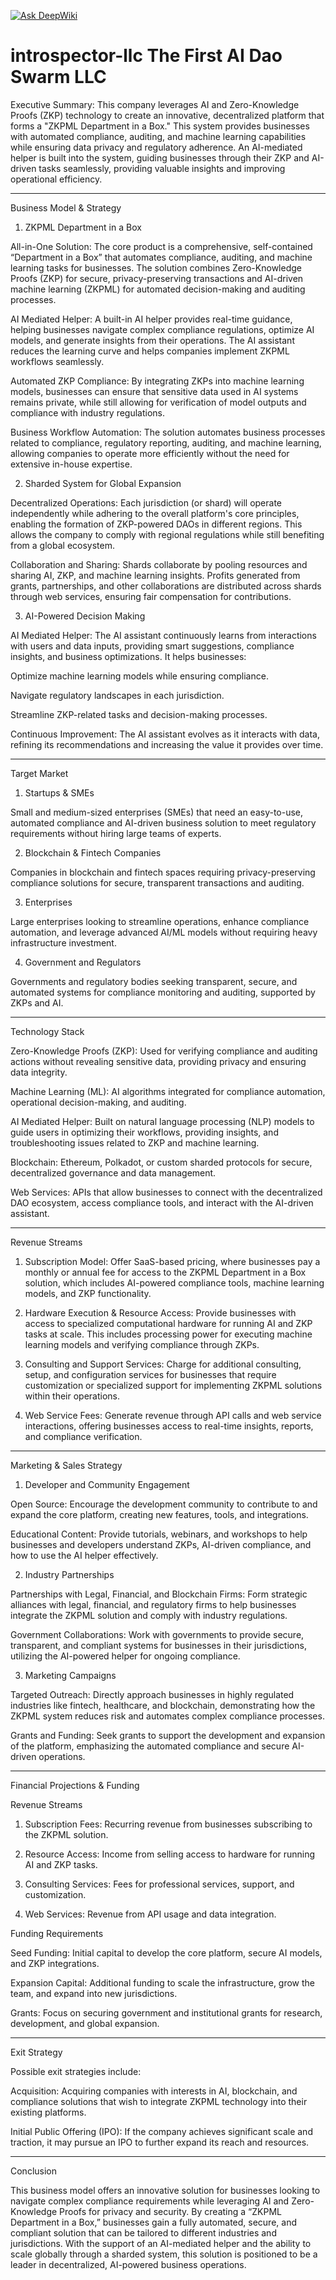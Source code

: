 [![Ask DeepWiki](https://deepwiki.com/badge.svg)](https://deepwiki.com/meta-introspector/meta-meme)

# introspector-llc The First AI Dao Swarm LLC 

Executive Summary:
This company leverages AI and Zero-Knowledge Proofs (ZKP) technology to create an innovative, decentralized platform that forms a "ZKPML Department in a Box." This system provides businesses with automated compliance, auditing, and machine learning capabilities while ensuring data privacy and regulatory adherence. An AI-mediated helper is built into the system, guiding businesses through their ZKP and AI-driven tasks seamlessly, providing valuable insights and improving operational efficiency.


---

Business Model & Strategy

1. ZKPML Department in a Box

All-in-One Solution: The core product is a comprehensive, self-contained “Department in a Box” that automates compliance, auditing, and machine learning tasks for businesses. The solution combines Zero-Knowledge Proofs (ZKP) for secure, privacy-preserving transactions and AI-driven machine learning (ZKPML) for automated decision-making and auditing processes.

AI Mediated Helper: A built-in AI helper provides real-time guidance, helping businesses navigate complex compliance regulations, optimize AI models, and generate insights from their operations. The AI assistant reduces the learning curve and helps companies implement ZKPML workflows seamlessly.

Automated ZKP Compliance: By integrating ZKPs into machine learning models, businesses can ensure that sensitive data used in AI systems remains private, while still allowing for verification of model outputs and compliance with industry regulations.

Business Workflow Automation: The solution automates business processes related to compliance, regulatory reporting, auditing, and machine learning, allowing companies to operate more efficiently without the need for extensive in-house expertise.


2. Sharded System for Global Expansion

Decentralized Operations: Each jurisdiction (or shard) will operate independently while adhering to the overall platform's core principles, enabling the formation of ZKP-powered DAOs in different regions. This allows the company to comply with regional regulations while still benefiting from a global ecosystem.

Collaboration and Sharing: Shards collaborate by pooling resources and sharing AI, ZKP, and machine learning insights. Profits generated from grants, partnerships, and other collaborations are distributed across shards through web services, ensuring fair compensation for contributions.


3. AI-Powered Decision Making

AI Mediated Helper: The AI assistant continuously learns from interactions with users and data inputs, providing smart suggestions, compliance insights, and business optimizations. It helps businesses:

Optimize machine learning models while ensuring compliance.

Navigate regulatory landscapes in each jurisdiction.

Streamline ZKP-related tasks and decision-making processes.


Continuous Improvement: The AI assistant evolves as it interacts with data, refining its recommendations and increasing the value it provides over time.



---

Target Market

1. Startups & SMEs

Small and medium-sized enterprises (SMEs) that need an easy-to-use, automated compliance and AI-driven business solution to meet regulatory requirements without hiring large teams of experts.


2. Blockchain & Fintech Companies

Companies in blockchain and fintech spaces requiring privacy-preserving compliance solutions for secure, transparent transactions and auditing.


3. Enterprises

Large enterprises looking to streamline operations, enhance compliance automation, and leverage advanced AI/ML models without requiring heavy infrastructure investment.


4. Government and Regulators

Governments and regulatory bodies seeking transparent, secure, and automated systems for compliance monitoring and auditing, supported by ZKPs and AI.



---

Technology Stack

Zero-Knowledge Proofs (ZKP): Used for verifying compliance and auditing actions without revealing sensitive data, providing privacy and ensuring data integrity.

Machine Learning (ML): AI algorithms integrated for compliance automation, operational decision-making, and auditing.

AI Mediated Helper: Built on natural language processing (NLP) models to guide users in optimizing their workflows, providing insights, and troubleshooting issues related to ZKP and machine learning.

Blockchain: Ethereum, Polkadot, or custom sharded protocols for secure, decentralized governance and data management.

Web Services: APIs that allow businesses to connect with the decentralized DAO ecosystem, access compliance tools, and interact with the AI-driven assistant.



---

Revenue Streams

1. Subscription Model:
Offer SaaS-based pricing, where businesses pay a monthly or annual fee for access to the ZKPML Department in a Box solution, which includes AI-powered compliance tools, machine learning models, and ZKP functionality.


2. Hardware Execution & Resource Access:
Provide businesses with access to specialized computational hardware for running AI and ZKP tasks at scale. This includes processing power for executing machine learning models and verifying compliance through ZKPs.


3. Consulting and Support Services:
Charge for additional consulting, setup, and configuration services for businesses that require customization or specialized support for implementing ZKPML solutions within their operations.


4. Web Service Fees:
Generate revenue through API calls and web service interactions, offering businesses access to real-time insights, reports, and compliance verification.




---

Marketing & Sales Strategy

1. Developer and Community Engagement

Open Source: Encourage the development community to contribute to and expand the core platform, creating new features, tools, and integrations.

Educational Content: Provide tutorials, webinars, and workshops to help businesses and developers understand ZKPs, AI-driven compliance, and how to use the AI helper effectively.


2. Industry Partnerships

Partnerships with Legal, Financial, and Blockchain Firms: Form strategic alliances with legal, financial, and regulatory firms to help businesses integrate the ZKPML solution and comply with industry regulations.

Government Collaborations: Work with governments to provide secure, transparent, and compliant systems for businesses in their jurisdictions, utilizing the AI-powered helper for ongoing compliance.


3. Marketing Campaigns

Targeted Outreach: Directly approach businesses in highly regulated industries like fintech, healthcare, and blockchain, demonstrating how the ZKPML system reduces risk and automates complex compliance processes.

Grants and Funding: Seek grants to support the development and expansion of the platform, emphasizing the automated compliance and secure AI-driven operations.



---

Financial Projections & Funding

Revenue Streams

1. Subscription Fees: Recurring revenue from businesses subscribing to the ZKPML solution.


2. Resource Access: Income from selling access to hardware for running AI and ZKP tasks.


3. Consulting Services: Fees for professional services, support, and customization.


4. Web Services: Revenue from API usage and data integration.



Funding Requirements

Seed Funding: Initial capital to develop the core platform, secure AI models, and ZKP integrations.

Expansion Capital: Additional funding to scale the infrastructure, grow the team, and expand into new jurisdictions.

Grants: Focus on securing government and institutional grants for research, development, and global expansion.



---

Exit Strategy

Possible exit strategies include:

Acquisition: Acquiring companies with interests in AI, blockchain, and compliance solutions that wish to integrate ZKPML technology into their existing platforms.

Initial Public Offering (IPO): If the company achieves significant scale and traction, it may pursue an IPO to further expand its reach and resources.



---

Conclusion

This business model offers an innovative solution for businesses looking to navigate complex compliance requirements while leveraging AI and Zero-Knowledge Proofs for privacy and security. By creating a “ZKPML Department in a Box,” businesses gain a fully automated, secure, and compliant solution that can be tailored to different industries and jurisdictions. With the support of an AI-mediated helper and the ability to scale globally through a sharded system, this solution is positioned to be a leader in decentralized, AI-powered business operations.

